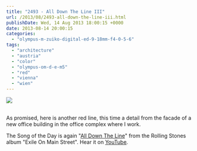 ```yaml
---
title: "2493 - All Down The Line III"
url: /2013/08/2493-all-down-the-line-iii.html
publishDate: Wed, 14 Aug 2013 18:00:15 +0000
date: 2013-08-14 20:00:15
categories: 
  - "olympus-m-zuiko-digital-ed-9-18mm-f4-0-5-6"
tags: 
  - "architecture"
  - "austria"
  - "color"
  - "olympus-om-d-e-m5"
  - "red"
  - "vienna"
  - "wien"
---
```

<div class="container">
<div class="center"><a target="_blank" href="https://d25zfm9zpd7gm5.cloudfront.net/1200x1200/2013/20130730_170314-Edit_lr.jpg"><img src="https://d25zfm9zpd7gm5.cloudfront.net/0600x0600/2013/20130730_170314-Edit_lr.jpg" /></a></div>
</div>
<br />

As promised, here is another red line, this time a detail from the facade of a new office building in the office complex where I work. 

 The Song of the Day is again "<a href="http://www.lyricsmode.com/lyrics/r/rolling_stones/all_down_the_line.html" target="_blank">All Down The Line</a>" from the Rolling Stones album "Exile On Main Street". Hear it on <a href="http://www.youtube.com/watch?v=TtAsaDKB0eY" target="_blank">YouTube</a>.
